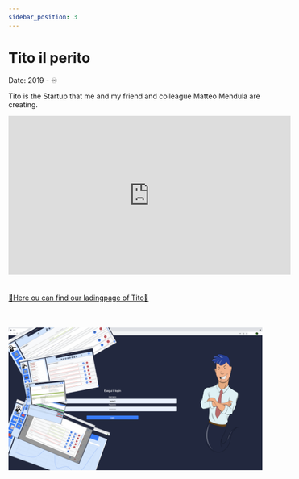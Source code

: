 ```yaml
---
sidebar_position: 3
---
```


# Tito il perito

<div >
<p style={{textAlign: 'right'}}>Date: 2019 - ♾️</p>
</div>

Tito is the Startup that me and my friend and colleague Matteo Mendula are creating.

<div style={{textAlign: 'center'}}>
<iframe width="560" height="315" src="https://www.youtube.com/embed/pmJUwvXzUSo" title="YouTube video player" frameborder="0" allow="accelerometer; autoplay; clipboard-write; encrypted-media; gyroscope; picture-in-picture" allowfullscreen></iframe>
</div>


<div style={{textAlign: 'center'}}>
<br></br>
<a href="http://titoilperito.it/" target="_blank">🚀Here ou can find our ladingpage of Tito🚀</a>
<br></br><br></br>
  <img src="/img/TitoBeta.png" />
</div>
